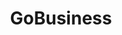 ---
layout: homepage
title: GoBusiness
description: For Singapore Businesses
image: /images/
permalink: /
notification: Please click <a href="https://go.gov.sg/businessconnect">here</a> for enquiries. 
sections:
    - hero:
        title: Exemption from Suspension of Activities
        background: /images/hero-banner.jpg
        key_highlights:
        - title: General Exemption
          url: https://form.gov.sg/5e8147f514171f0011b34f90
          description: Application for your workplace to be allowed to continue operations during the suspension period.</br>or</br>Declaration of manpower for companies which provide essential services.</br></br>Click Here
        - title: Time-Limited Exemption
          url: https://form.gov.sg/5e8602bf95ddc70011decfa7
          description: Application for your workplace to be allowed to have temporary operations.</br></br></br></br>Click Here
#    - hero:
#        title: Activities
#        background: /images/hero-banner.jpg
#        key_highlights:
#        - title: General 
#          url: https://www.google.com.sg/
#          description: Please submit details.
#        - title: Time
#          url: https://www.google.com.sg/
#          description: Please submit details.
---